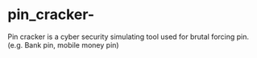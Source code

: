 # pin_cracker-
Pin cracker is a cyber security simulating tool used for brutal forcing pin. (e.g. Bank pin, mobile money pin)
